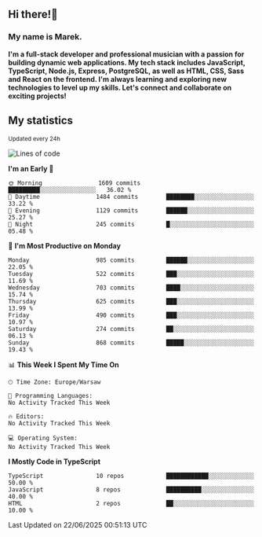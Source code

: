 ## Hi there!👋 ##
### My name is Marek. ###

**I'm a full-stack developer and professional musician with a passion for building dynamic web applications. My tech stack includes JavaScript, TypeScript, Node.js, Express, PostgreSQL, as well as HTML, CSS, Sass and React on the frontend. I'm always learning and exploring new technologies to level up my skills. Let's connect and collaborate on exciting projects!**

## My statistics ##
<sub>Updated every 24h</sub>
<!--START_SECTION:waka-->
![Lines of code](https://img.shields.io/badge/From%20Hello%20World%20I%27ve%20Written-422.4%20thousand%20lines%20of%20code-blue)

**I'm an Early 🐤** 

```text
🌞 Morning                1609 commits        █████████░░░░░░░░░░░░░░░░   36.02 % 
🌆 Daytime                1484 commits        ████████░░░░░░░░░░░░░░░░░   33.22 % 
🌃 Evening                1129 commits        ██████░░░░░░░░░░░░░░░░░░░   25.27 % 
🌙 Night                  245 commits         █░░░░░░░░░░░░░░░░░░░░░░░░   05.48 % 
```
📅 **I'm Most Productive on Monday** 

```text
Monday                   985 commits         ██████░░░░░░░░░░░░░░░░░░░   22.05 % 
Tuesday                  522 commits         ███░░░░░░░░░░░░░░░░░░░░░░   11.69 % 
Wednesday                703 commits         ████░░░░░░░░░░░░░░░░░░░░░   15.74 % 
Thursday                 625 commits         ███░░░░░░░░░░░░░░░░░░░░░░   13.99 % 
Friday                   490 commits         ███░░░░░░░░░░░░░░░░░░░░░░   10.97 % 
Saturday                 274 commits         ██░░░░░░░░░░░░░░░░░░░░░░░   06.13 % 
Sunday                   868 commits         █████░░░░░░░░░░░░░░░░░░░░   19.43 % 
```


📊 **This Week I Spent My Time On** 

```text
🕑︎ Time Zone: Europe/Warsaw

💬 Programming Languages: 
No Activity Tracked This Week

🔥 Editors: 
No Activity Tracked This Week

💻 Operating System: 
No Activity Tracked This Week
```

**I Mostly Code in TypeScript** 

```text
TypeScript               10 repos            ████████████░░░░░░░░░░░░░   50.00 % 
JavaScript               8 repos             ██████████░░░░░░░░░░░░░░░   40.00 % 
HTML                     2 repos             ██░░░░░░░░░░░░░░░░░░░░░░░   10.00 % 
```




 Last Updated on 22/06/2025 00:51:13 UTC
<!--END_SECTION:waka-->

<!--
**MarekSax/MarekSax** is a ✨ _special_ ✨ repository because its `README.md` (this file) appears on your GitHub profile.

Here are some ideas to get you started:

- 🔭 I’m currently working on ...
- 🌱 I’m currently learning ...
- 👯 I’m looking to collaborate on ...
- 🤔 I’m looking for help with ...
- 💬 Ask me about ...
- 📫 How to reach me: ...
- 😄 Pronouns: ...
- ⚡ Fun fact: ...
-->
